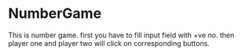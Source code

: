 # NumberGame
This is number game. first you have to fill input field with +ve no. then player one and player two will click on corresponding buttons.
